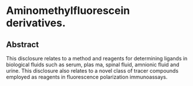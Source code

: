 # Aminomethylfluorescein derivatives.

## Abstract
This disclosure relates to a method and reagents for determining ligands in biological fluids such as serum, plas ma, spinal fluid, amnionic fluid and urine. This disclosure also relates to a novel class of tracer compounds employed as reagents in fluorescence polarization immunoassays.